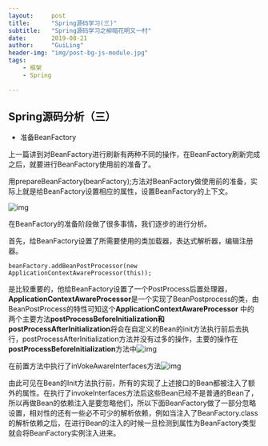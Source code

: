 ```yaml
---
layout:     post
title:      "Spring源码学习(三)"
subtitle:   "Spring源码学习之柳暗花明又一村"
date:       2019-08-21
author:     "GuiLing"
header-img: "img/post-bg-js-module.jpg"
tags:
    - 框架
    - Spring

---
```


## Spring源码分析（三）

- 准备BeanFactory

上一篇讲到对BeanFactory进行刷新有两种不同的操作，在BeanFactory刷新完成之后，就要进行BeanFactory使用前的准备了。

用prepareBeanFactory(beanFactory);方法对BeanFactory做使用前的准备，实际上就是给BeanFactory设置相应的属性，设置BeanFactory的上下文。

![img](\image\spring\2018\12\7nndu91d6cgsrpdpgdh068u1fl.png)

在BeanFactory的准备阶段做了很多事情，我们逐步的进行分析。

首先，给BeanFactory设置了所需要使用的类加载器，表达式解析器，编辑注册器。

```
beanFactory.addBeanPostProcessor(new ApplicationContextAwareProcessor(this));
```

是比较重要的，他给BeanFactory设置了一个PostProcess后置处理器，**ApplicationContextAwareProcessor**是一个实现了BeanPostprocess的类，由BeanPostProcess的特性可知这个**ApplicationContextAwareProcessor** 中的两个主要方法**postProcessBeforeInitialization和postProcessAfterInitialization**将会在自定义的Bean的init方法执行前后去执行，postProcessAfterInitialization方法并没有过多的操作，主要的操作在**postProcessBeforeInitialization**方法中![img](\image\spring\2018\12\7ur95mi9t6g5cput1nguhs8abp.png)

在前置方法中执行了inVokeAwareInterfaces方法![img](\image\spring\2018\12\1tjvu1ukjchu2pum2kdk10e71s.png)

由此可见在Bean的Init方法执行前，所有的实现了上述接口的Bean都被注入了额外的属性。在执行了invokeInterfaces方法后这些Bean已经不是普通的Bean了，所以再做Bean的依赖注入是要忽略他们，所以下面BeanFactory做了一部分忽略设置，相对性的还有一些必不可少的解析依赖，例如当注入了BeanFactory.class的解析依赖之后，在进行Bean的注入的时候一旦检测到属性为BeanFactory类型就会将BeanFactory实例注入进来。